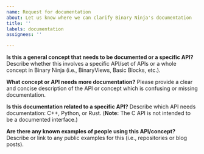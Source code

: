 ```yaml
---
name: Request for documentation
about: Let us know where we can clarify Binary Ninja's documentation
title: ''
labels: documentation
assignees: ''

---
```


**Is this a general concept that needs to be documented or a specific API?**
Describe whether this involves a specific API/set of APIs or a whole concept in Binary Ninja (i.e., BinaryViews, Basic Blocks, etc.).

**What concept or API needs more documentation?**
Please provide a clear and concise description of the API or concept which is confusing or missing documentation.

**Is this documentation related to a specific API?**
Describe which API needs documentation: C++, Python, or Rust. (**Note:** The C API is not intended to be a documented interface.)

**Are there any known examples of people using this API/concept?**
Describe or link to any public examples for this (i.e., repositories or blog posts).
